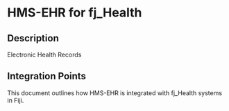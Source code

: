 # HMS-EHR for fj_Health

## Description

Electronic Health Records

## Integration Points

This document outlines how HMS-EHR is integrated with fj_Health systems in Fiji.
